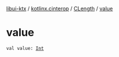 [libui-ktx](../../index.md) / [kotlinx.cinterop](../index.md) / [CLength](index.md) / [value](./value.md)

# value

`val value: `[`Int`](https://kotlinlang.org/api/latest/jvm/stdlib/kotlin/-int/index.html)